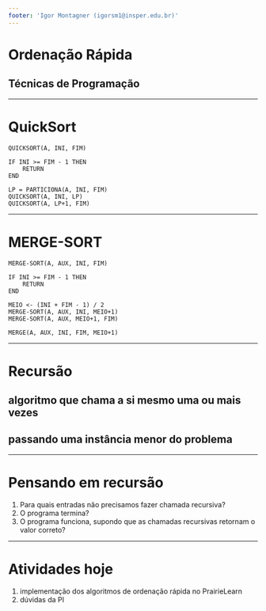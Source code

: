 ```yaml
---
footer: 'Igor Montagner (igorsm1@insper.edu.br)'
---
```


<!-- _class: front -->

# Ordenação Rápida

## Técnicas de Programação

------

# QuickSort

```
QUICKSORT(A, INI, FIM)

IF INI >= FIM - 1 THEN
    RETURN
END

LP = PARTICIONA(A, INI, FIM)
QUICKSORT(A, INI, LP)
QUICKSORT(A, LP+1, FIM)
```

------------

# MERGE-SORT

```
MERGE-SORT(A, AUX, INI, FIM)

IF INI >= FIM - 1 THEN
    RETURN
END

MEIO <- (INI + FIM - 1) / 2
MERGE-SORT(A, AUX, INI, MEIO+1)
MERGE-SORT(A, AUX, MEIO+1, FIM)

MERGE(A, AUX, INI, FIM, MEIO+1)
```

--------------------------------------

# Recursão

## algoritmo que **chama a si mesmo** uma ou mais vezes

## passando uma instância **menor** do problema

--------

# Pensando em recursão

1. Para quais entradas não precisamos fazer chamada recursiva?
2. O programa termina?
3. O programa funciona, supondo que as chamadas recursivas retornam o valor correto?

-------------

<!-- _class: front -->

# Atividades hoje

1. implementação dos algoritmos de ordenação rápida no PrairieLearn
2. dúvidas da PI
